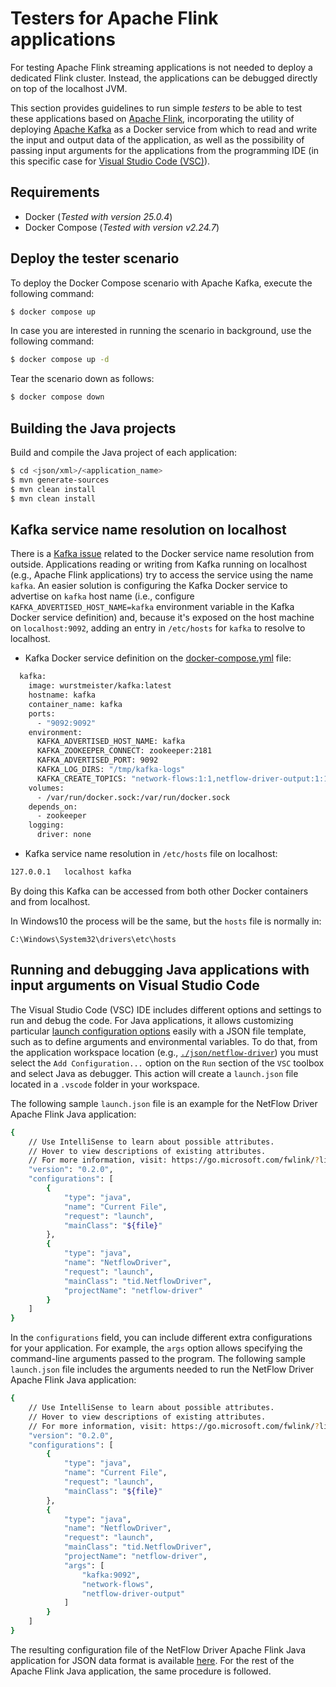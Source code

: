 # Testers for Apache Flink applications

For testing Apache Flink streaming applications is not needed to deploy a dedicated Flink cluster. Instead, the applications can be debugged directly on top of the localhost JVM.

This section provides guidelines to run simple _testers_ to be able to test these applications based on [Apache Flink](https://flink.apache.org/), incorporating the utility of deploying [Apache Kafka](https://kafka.apache.org/) as a Docker service from which to read and write the input and output data of the application, as well as the possibility of passing input arguments for the applications from the programming IDE (in this specific case for [Visual Studio Code (VSC)](https://code.visualstudio.com/)).

## Requirements

- Docker (_Tested with version 25.0.4_)
- Docker Compose (_Tested with version v2.24.7_)

## Deploy the tester scenario

To deploy the Docker Compose scenario with Apache Kafka, execute the following command:
```bash
$ docker compose up
```

In case you are interested in running the scenario in background, use the following command:
```bash
$ docker compose up -d
```

Tear the scenario down as follows:
```bash
$ docker compose down
```

## Building the Java projects

Build and compile the Java project of each application:
```bash
$ cd <json/xml>/<application_name>
$ mvn generate-sources
$ mvn clean install
$ mvn clean install
```

## Kafka service name resolution on localhost

There is a [Kafka issue](https://stackoverflow.com/questions/35861501/kafka-in-docker-not-working) related to the Docker service name resolution from outside.  Applications reading or writing from Kafka running on localhost (e.g., Apache Flink applications) try to access the service using the name `kafka`. An easier solution is configuring the Kafka Docker service to advertise on `kafka` host name  (i.e., configure `KAFKA_ADVERTISED_HOST_NAME=kafka` environment variable in the Kafka Docker service definition) and, because it's exposed on the host machine on `localhost:9092`, adding an entry in `/etc/hosts` for `kafka` to resolve to localhost.

- Kafka Docker service definition on the [docker-compose.yml](docker-compose.yml) file:
```bash
  kafka:
    image: wurstmeister/kafka:latest
    hostname: kafka
    container_name: kafka
    ports:
      - "9092:9092"
    environment:
      KAFKA_ADVERTISED_HOST_NAME: kafka
      KAFKA_ZOOKEEPER_CONNECT: zookeeper:2181
      KAFKA_ADVERTISED_PORT: 9092
      KAFKA_LOG_DIRS: "/tmp/kafka-logs"
      KAFKA_CREATE_TOPICS: "network-flows:1:1,netflow-driver-output:1:1,netflow-bidiagg-output:1:1,netflow-kpisagg-output:1:1"
    volumes:
      - /var/run/docker.sock:/var/run/docker.sock
    depends_on:
      - zookeeper
    logging:
      driver: none
```

- Kafka service name resolution in `/etc/hosts` file on localhost:
```bash
127.0.0.1	localhost kafka
```

By doing this Kafka can be accessed from both other Docker containers and from localhost.

In Windows10 the process will be the same, but the `hosts` file is normally in:
```
C:\Windows\System32\drivers\etc\hosts
```

## Running and debugging Java applications with input arguments on Visual Studio Code

The Visual Studio Code (VSC) IDE includes different options and settings to run and debug the code. For Java applications, it allows customizing particular [launch configuration options](https://code.visualstudio.com/docs/java/java-debugging#_configuration-options) easily with a JSON file template, such as to define arguments and environmental variables. To do that, from the application workspace location (e.g., [`./json/netflow-driver`](json/netflow-driver/)) you must select the `Add Configuration...` option on the `Run` section of the `VSC` toolbox and select Java as debugger. This action will create a `launch.json` file located in a `.vscode` folder in your workspace. 

The following sample `launch.json` file is an example for the NetFlow Driver Apache Flink Java application:
```bash
{
    // Use IntelliSense to learn about possible attributes.
    // Hover to view descriptions of existing attributes.
    // For more information, visit: https://go.microsoft.com/fwlink/?linkid=830387
    "version": "0.2.0",
    "configurations": [
        {
            "type": "java",
            "name": "Current File",
            "request": "launch",
            "mainClass": "${file}"
        },
        {
            "type": "java",
            "name": "NetflowDriver",
            "request": "launch",
            "mainClass": "tid.NetflowDriver",
            "projectName": "netflow-driver"
        }
    ]
}
```

In the `configurations` field, you can include different extra configurations for your application. For example,  the `args` option allows specifying the command-line arguments passed to the program. The following  sample `launch.json` file includes the arguments needed to run the NetFlow Driver Apache Flink Java application:
```bash
{
    // Use IntelliSense to learn about possible attributes.
    // Hover to view descriptions of existing attributes.
    // For more information, visit: https://go.microsoft.com/fwlink/?linkid=830387
    "version": "0.2.0",
    "configurations": [
        {
            "type": "java",
            "name": "Current File",
            "request": "launch",
            "mainClass": "${file}"
        },
        {
            "type": "java",
            "name": "NetflowDriver",
            "request": "launch",
            "mainClass": "tid.NetflowDriver",
            "projectName": "netflow-driver",
            "args": [
                "kafka:9092",
                "network-flows",
                "netflow-driver-output"
            ]
        }
    ]
}
```

The resulting configuration file of the NetFlow Driver Apache Flink Java application for JSON data format is available [here](json/netflow-driver/.vscode/launch.json). For the rest of the Apache Flink Java application, the same procedure is followed.